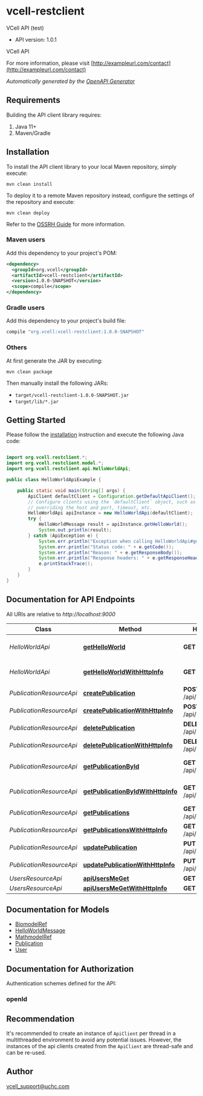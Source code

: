 # vcell-restclient

VCell API (test)

- API version: 1.0.1

VCell API

  For more information, please visit [http://exampleurl.com/contact](http://exampleurl.com/contact)

*Automatically generated by the [OpenAPI Generator](https://openapi-generator.tech)*

## Requirements

Building the API client library requires:

1. Java 11+
2. Maven/Gradle

## Installation

To install the API client library to your local Maven repository, simply execute:

```shell
mvn clean install
```

To deploy it to a remote Maven repository instead, configure the settings of the repository and execute:

```shell
mvn clean deploy
```

Refer to the [OSSRH Guide](http://central.sonatype.org/pages/ossrh-guide.html) for more information.

### Maven users

Add this dependency to your project's POM:

```xml
<dependency>
  <groupId>org.vcell</groupId>
  <artifactId>vcell-restclient</artifactId>
  <version>1.0.0-SNAPSHOT</version>
  <scope>compile</scope>
</dependency>
```

### Gradle users

Add this dependency to your project's build file:

```groovy
compile "org.vcell:vcell-restclient:1.0.0-SNAPSHOT"
```

### Others

At first generate the JAR by executing:

```shell
mvn clean package
```

Then manually install the following JARs:

- `target/vcell-restclient-1.0.0-SNAPSHOT.jar`
- `target/lib/*.jar`

## Getting Started

Please follow the [installation](#installation) instruction and execute the following Java code:

```java

import org.vcell.restclient.*;
import org.vcell.restclient.model.*;
import org.vcell.restclient.api.HelloWorldApi;

public class HelloWorldApiExample {

    public static void main(String[] args) {
        ApiClient defaultClient = Configuration.getDefaultApiClient();
        // Configure clients using the `defaultClient` object, such as
        // overriding the host and port, timeout, etc.
        HelloWorldApi apiInstance = new HelloWorldApi(defaultClient);
        try {
            HelloWorldMessage result = apiInstance.getHelloWorld();
            System.out.println(result);
        } catch (ApiException e) {
            System.err.println("Exception when calling HelloWorldApi#getHelloWorld");
            System.err.println("Status code: " + e.getCode());
            System.err.println("Reason: " + e.getResponseBody());
            System.err.println("Response headers: " + e.getResponseHeaders());
            e.printStackTrace();
        }
    }
}

```

## Documentation for API Endpoints

All URIs are relative to *http://localhost:9000*

Class | Method | HTTP request | Description
------------ | ------------- | ------------- | -------------
*HelloWorldApi* | [**getHelloWorld**](docs/HelloWorldApi.md#getHelloWorld) | **GET** /api/helloworld | Get hello world message.
*HelloWorldApi* | [**getHelloWorldWithHttpInfo**](docs/HelloWorldApi.md#getHelloWorldWithHttpInfo) | **GET** /api/helloworld | Get hello world message.
*PublicationResourceApi* | [**createPublication**](docs/PublicationResourceApi.md#createPublication) | **POST** /api/publications | Create publication
*PublicationResourceApi* | [**createPublicationWithHttpInfo**](docs/PublicationResourceApi.md#createPublicationWithHttpInfo) | **POST** /api/publications | Create publication
*PublicationResourceApi* | [**deletePublication**](docs/PublicationResourceApi.md#deletePublication) | **DELETE** /api/publications/{id} | Delete publication
*PublicationResourceApi* | [**deletePublicationWithHttpInfo**](docs/PublicationResourceApi.md#deletePublicationWithHttpInfo) | **DELETE** /api/publications/{id} | Delete publication
*PublicationResourceApi* | [**getPublicationById**](docs/PublicationResourceApi.md#getPublicationById) | **GET** /api/publications/{id} | Get publication by ID
*PublicationResourceApi* | [**getPublicationByIdWithHttpInfo**](docs/PublicationResourceApi.md#getPublicationByIdWithHttpInfo) | **GET** /api/publications/{id} | Get publication by ID
*PublicationResourceApi* | [**getPublications**](docs/PublicationResourceApi.md#getPublications) | **GET** /api/publications | Get all publications
*PublicationResourceApi* | [**getPublicationsWithHttpInfo**](docs/PublicationResourceApi.md#getPublicationsWithHttpInfo) | **GET** /api/publications | Get all publications
*PublicationResourceApi* | [**updatePublication**](docs/PublicationResourceApi.md#updatePublication) | **PUT** /api/publications | Create publication
*PublicationResourceApi* | [**updatePublicationWithHttpInfo**](docs/PublicationResourceApi.md#updatePublicationWithHttpInfo) | **PUT** /api/publications | Create publication
*UsersResourceApi* | [**apiUsersMeGet**](docs/UsersResourceApi.md#apiUsersMeGet) | **GET** /api/users/me | 
*UsersResourceApi* | [**apiUsersMeGetWithHttpInfo**](docs/UsersResourceApi.md#apiUsersMeGetWithHttpInfo) | **GET** /api/users/me | 


## Documentation for Models

 - [BiomodelRef](docs/BiomodelRef.md)
 - [HelloWorldMessage](docs/HelloWorldMessage.md)
 - [MathmodelRef](docs/MathmodelRef.md)
 - [Publication](docs/Publication.md)
 - [User](docs/User.md)


<a id="documentation-for-authorization"></a>
## Documentation for Authorization


Authentication schemes defined for the API:
<a id="openId"></a>
### openId



## Recommendation

It's recommended to create an instance of `ApiClient` per thread in a multithreaded environment to avoid any potential issues.
However, the instances of the api clients created from the `ApiClient` are thread-safe and can be re-used.

## Author

vcell_support@uchc.com

